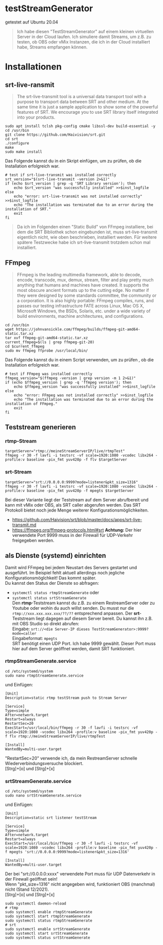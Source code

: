 # testStreamGenerator

getestet auf Ubuntu 20.04  
>Ich habe diesen "TestStreamGenerator" auf einem kleinen virtuellen Server in der Cloud laufen. Ich simuliere damit Streams, um z.B. zu testen, ob OBS oder vMix Instanzen, die ich in der Cloud installiert habe, Streams empfangen können.  

# Installationen
## srt-live-ransmit
>The srt-live-transmit tool is a universal data transport tool with a purpose to transport data between SRT and other medium. At the same time it is just a sample application to show some of the powerful features of SRT. We encourage you to use SRT library itself integrated into your products.  

```
sudo apt install tclsh pkg-config cmake libssl-dev build-essential -y
cd /usr/bin
git clone https://github.com/Haivision/srt.git
cd srt
./configure
make
sudo make install

```
Das Folgende kannst du in ein Skript einfügen, um zu prüfen, ob die Installation erfolgreich war.
```
# test if srt-live-transmit was installed correctly
srt_version="$(srt-live-transmit -version 2>&1)"
if (echo $srt_version | grep -q 'SRT Library version'); then
    echo $srt_version "was successfully installed" >>$inst_logfile
else
    echo "error: srt-live-transmit was not installed correctly" >>$inst_logfile
    echo "The installation was terminated due to an error during the installation of SRT."
    exit
fi

```   
> Da ich im Folgenden einen "Static Build" von FFmpeg installiere, bei dem die SRT Bibliothek schon eingebunden ist, muss srt-live-transmit eigentlich nicht, wie oben beschrieben, installiert werden. Für weitere spätere Testzwecke habe ich srt-live-transmit trotzdem schon mal installiert.  

## FFmpeg
> FFmpeg is the leading multimedia framework, able to decode, encode, transcode, mux, demux, stream, filter and play pretty much anything that humans and machines have created. It supports the most obscure ancient formats up to the cutting edge. No matter if they were designed by some standards committee, the community or a corporation. It is also highly portable: FFmpeg compiles, runs, and passes our testing infrastructure FATE across Linux, Mac OS X, Microsoft Windows, the BSDs, Solaris, etc. under a wide variety of build environments, machine architectures, and configurations.

```
cd /usr/bin
wget https://johnvansickle.com/ffmpeg/builds/ffmpeg-git-amd64-static.tar.xz
tar xvf ffmpeg-git-amd64-static.tar.xz
current_ffmpeg=$(ls | grep ffmpeg-git-20)
cd $current_ffmpeg
sudo mv ffmpeg ffprobe /usr/local/bin/
```
Das Folgende kannst du in einem Script verwenden, um zu prüfen , ob die Installation erfolgreich war.

```
# test if FFmpeg was installed correctly
ffmpeg_version="$(ffmpeg -version | grep version -m 1 2>&1)"
if (echo $ffmpeg_version | grep -q 'ffmpeg version'); then
    echo $ffmpeg_version "was successfully installed" >>$inst_logfile
else
    echo "error: FFmpeg was not installed correctly" >>$inst_logfile
    echo "The installation was terminated due to an error during the installation of FFmpeg."
    exit
fi

```

## Teststream generieren
### rtmp-Stream
```
targetServer="rtmp://meineStreamServerIP/live/rtmpTest"
ffmpeg -r 30 -f lavfi -i testsrc -vf scale=1920:1080 -vcodec libx264 -profile:v baseline -pix_fmt yuv420p -f flv $targetServer
```
### srt-Stream
```
targetServer="srt://0.0.0.0:9999?mode=listener&pkt_size=1316"
ffmpeg -r 30 -f lavfi -i testsrc -vf scale=1920:1080 -vcodec libx264 -profile:v baseline -pix_fmt yuv420p -f mpegts $targetServer
```
Bei dieser Variante liegt der Teststream auf dem Server abrufbereit und kann mit vMix oder OBS, als SRT caller abgerufen werden. Das SRT Protokoll bietet noch jede Menge weiterer Konfigurationsmöglichkeiten.  
- https://github.com/Haivision/srt/blob/master/docs/apps/srt-live-transmit.md
- https://ffmpeg.org/ffmpeg-protocols.html#srt
**Achtung:** Der hier verwendete Port 9999 muss in der Firewall für UDP-Verkehr freigegeben werden.

## als Dienste (systemd) einrichten
Damit wird FFmpeg bei jedem Neustart des Servers gestartet und ausgeführt.
Im Beispiel fehlt aktuell allerdings noch jegliche Konfigurationsmöglchkeit! Das kommt später.  
Du kannst den Status der Dienste so abfragen:  
- `systemctl status rtmpStreamGenerate` oder 
- `systemctl status srtStreamGenerate`  
Den **rtmp**-Teststream kannst du z.B. zu einem RestreamServer oder zu Youtube oder wohin du auch willst senden. Du musst nur die `rtmp://xxx.xxx.xxx.xxx/??/??` entsprechend anpassen. 
Der **srt**-Teststream liegt dagegen auf diesem Server bereit. Du kannst ihn z.B. mit OBS Studio so direkt abrufen:  
Eingabe: `srt://<die Server-IP dieses TestStreamGenerator>:9999?mode=caller`  
Eingabeformat: `mpegts`  
SRT benötigt einen UDP Port. Ich habe 9999 gewählt. Dieser Port muss hier auf dem Server geöffnet werden, damit SRT funktioniert.

### rtmpStreamGenerate.service
`cd /etc/systemd/system`  
`sudo nano rtmpStreamGenerate.service`  

und Einfügen:  
```
[Unit]
Description=static rtmp testStream push to Stream Server

[Service]
Type=simple
After=network.target
Restart=always
RestartSec=20
ExecStart=/usr/local/bin/ffmpeg -r 30 -f lavfi -i testsrc -vf scale=1920:1080 -vcodec libx264 -profile:v baseline -pix_fmt yuv420p -f flv rtmp://meineStreamServerIP/live/rtmpTest

[Install]
WantedBy=multi-user.target
```   
"RestartSec=20" verwende ich, da mein RestreamServer schnelle Wiederverbindungsversuche blockiert.  
[Strg]+[o] und [Strg]+[x]

### srtStreamGenerate.service
`cd /etc/systemd/system`  
`sudo nano srtStreamGenerate.service`  

und Einfügen:  
```
[Unit]
Description=static srt listener testStream

[Service]
Type=simple
After=network.target
Restart=always
ExecStart=/usr/local/bin/ffmpeg -r 30 -f lavfi -i testsrc -vf scale=1920:1080 -vcodec libx264 -profile:v baseline -pix_fmt yuv420p -f mpegts 'srt://0.0.0.0:9999?mode=listener&pkt_size=1316'

[Install]
WantedBy=multi-user.target
```  
Der bei "srt://0.0.0.0:xxxx" verwendete Port muss für UDP Datenverkehr in der Firewall geöffnet sein!   
Wenn "pkt_size=1316" nicht angegeben wird, funktioniert OBS (manchmal) nicht (Stand 12/2021).  
[Strg]+[o] und [Strg]+[x]  


```
sudo systemctl daemon-reload  
# rtmp
sudo systemctl enable rtmpStreamGenerate
sudo systemctl start rtmpStreamGenerate
sudo systemctl status rtmpStreamGenerate
# srt
sudo systemctl enable srtStreamGenerate
sudo systemctl start srtStreamGenerate
sudo systemctl status srtStreamGenerate
``` 
